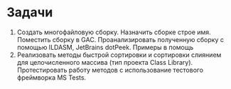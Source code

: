 # Задачи
1. Cоздать многофайловую сборку. Назначить сборке строе имя. Поместить сборку в GAC. Проанализировать полученную сборку с помощью ILDASM, JetBrains dotPeek. Примеры в помощь
2. Реализовать методы быстрой сортировки и сортировки слиянием для целочисленного массива (тип проекта Class Library). Протестировать работу методов с использование тестового фреймворка MS Tests.

